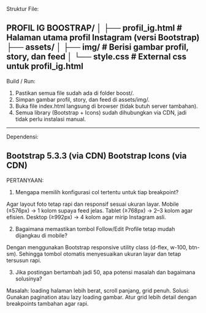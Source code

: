 Struktur File:

PROFIL IG BOOSTRAP/
│
├── profil_ig.html              # Halaman utama profil Instagram (versi Bootstrap)
├── assets/
│   ├── img/                # Berisi gambar profil, story, dan feed
│   └── style.css           # External css untuk profil_ig.html
---

Build / Run:
1. Pastikan semua file sudah ada di folder boost/.
2. Simpan gambar profil, story, dan feed di assets/img/.
3. Buka file index.html langsung di browser (tidak butuh server tambahan).
4. Semua library (Bootstrap + Icons) sudah dihubungkan via CDN, jadi tidak perlu instalasi manual.
---

Dependensi:

Bootstrap 5.3.3 (via CDN)
Bootstrap Icons (via CDN)
---

PERTANYAAN:
1. Mengapa memilih konfigurasi col tertentu untuk tiap breakpoint?

Agar layout foto tetap rapi dan responsif sesuai ukuran layar.
Mobile (≤576px) → 1 kolom supaya feed jelas.
Tablet (≥768px) → 2–3 kolom agar efisien.
Desktop (≥992px) → 4 kolom agar mirip Instagram asli.


2. Bagaimana memastikan tombol Follow/Edit Profile tetap mudah dijangkau di mobile?

Dengan menggunakan Bootstrap responsive utility class (d-flex, w-100, btn-sm).
Sehingga tombol otomatis menyesuaikan ukuran layar dan tetap tersusun rapi.

3. Jika postingan bertambah jadi 50, apa potensi masalah dan bagaimana solusinya?

Masalah: loading halaman lebih berat, scroll panjang, grid penuh.
Solusi:
Gunakan pagination atau lazy loading gambar.
Atur grid lebih detail dengan breakpoints tambahan agar rapi.
